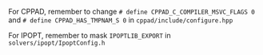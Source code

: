 For CPPAD, remember to change `# define CPPAD_C_COMPILER_MSVC_FLAGS 0` and `# define CPPAD_HAS_TMPNAM_S 0` in `cppad/include/configure.hpp`

For IPOPT, remember to mask `IPOPTLIB_EXPORT` in `solvers/ipopt/IpoptConfig.h`